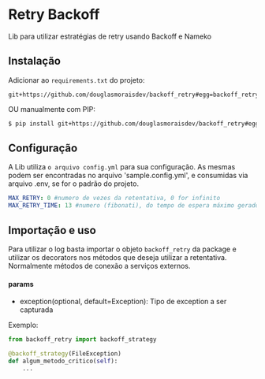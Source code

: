 # Retry Backoff

Lib para utilizar estratégias de retry usando Backoff e Nameko


## Instalação
Adicionar ao `requirements.txt` do projeto:

```
git+https://github.com/douglasmoraisdev/backoff_retry#egg=backoff_retry
```

OU manualmente com PIP:
```bash
$ pip install git+https://github.com/douglasmoraisdev/backoff_retry#egg=backoff_retry
```



## Configuração
A Lib utiliza `o arquivo config.yml` para sua configuração. As mesmas podem ser encontradas no arquivo 'sample.config.yml', e consumidas via arquivo .env, se for o padrão do projeto.

```yml
MAX_RETRY: 0 #numero de vezes da retentativa, 0 for infinito
MAX_RETRY_TIME: 13 #numero (fibonati), do tempo de espera máximo gerado por tentativa

```

## Importação e uso
Para utilizar o log basta importar o objeto `backoff_retry` da package e utilizar os decorators nos métodos que deseja utilizar a retentativa. Normalmente métodos de conexão a serviços externos.

#### params
* exception(optional, default=Exception): Tipo de exception a ser capturada

Exemplo:
```py
from backoff_retry import backoff_strategy

@backoff_strategy(FileException)
def algum_metodo_critico(self):
    ...

```
